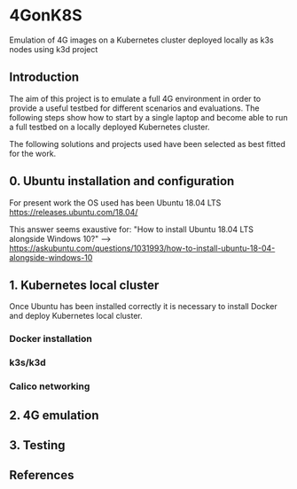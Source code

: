 # 4GonK8S
Emulation of 4G images on a Kubernetes cluster deployed locally as k3s nodes using k3d project

## Introduction

The aim of this project is to emulate a full 4G environment in order to provide a useful testbed for different scenarios and evaluations. The following steps show how to start by a single laptop and become able to run a full testbed on a locally deployed Kubernetes cluster.

The following solutions and projects used have been selected as best fitted for the work. 

## 0. Ubuntu installation and configuration

For present work the OS used has been Ubuntu 18.04 LTS https://releases.ubuntu.com/18.04/

This answer seems exaustive for: "How to install Ubuntu 18.04 LTS alongside Windows 10?"
--> https://askubuntu.com/questions/1031993/how-to-install-ubuntu-18-04-alongside-windows-10

## 1. Kubernetes local cluster

Once Ubuntu has been installed correctly it is necessary to install Docker and deploy Kubernetes local cluster.

### Docker installation
### k3s/k3d
### Calico networking

## 2. 4G emulation

## 3. Testing

## References



